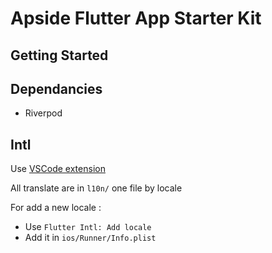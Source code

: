 # Apside Flutter App Starter Kit



## Getting Started

## Dependancies

- Riverpod


## Intl

Use [VSCode extension]([text](https://marketplace.visualstudio.com/items?itemName=localizely.flutter-intl))

All translate are in `l10n/` one file by locale

For add a new locale :
- Use `Flutter Intl: Add locale`
- Add it in `ios/Runner/Info.plist`